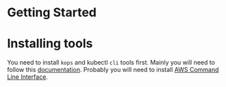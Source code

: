 # Getting Started

# Installing tools
You need to install `kops` and kubectl `cli` tools first. Mainly you will need to follow this [documentation](https://github.com/kubernetes/kops/blob/master/docs/aws.md).
Probably you will need to install [AWS Command Line Interface](https://aws.amazon.com/cli/). 

